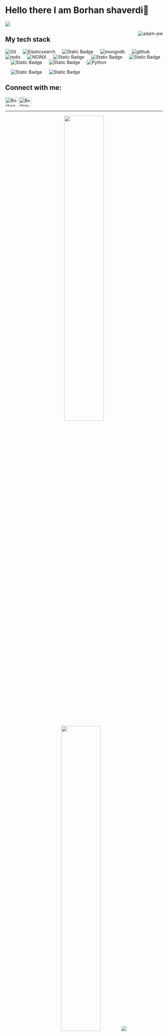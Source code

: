 # Hello there I am Borhan shaverdi👋
<!--
**shaverdi10381/shaverdi10381** is a ✨ _special_ ✨ repository because its `README.md` (this file) appears on your GitHub profile.

Here are some ideas to get you started:

- 🔭 I’m currently working on ...
- 🌱 I’m currently learning ...
- 👯 I’m looking to collaborate on ...
- 🤔 I’m looking for help with ...
- 💬 Ask me about ...
- 📫 How to reach me: ...
- 😄 Pronouns: ...
- ⚡ Fun fact: ...
-->


![](https://github.com/shaverdi10381/shaverdi10381/blob/master/icons/header_.png)


<p><img align="right" src="https://github.com/Adam-pw/Adam-pw/blob/main/animation_500_kxa883sd.gif" alt="adam-pw" /></p>

## My tech stack

<p align="left"> 
  
  <a>
    <img alt="Git" src="https://img.shields.io/badge/-git-red?logo=git&logoColor=white"/>
  </a>
  &emsp; 
  <a> 
    <img alt="Elasticsearch" src="https://img.shields.io/badge/-ElasticSearch-brightgreen?logo=elasticsearch&logoColor=white">
  </a> 
    &emsp;
  <a>
    <img alt="Static Badge" src="https://img.shields.io/badge/Jenkins-Jenkins?style=plastic&logo=Jenkins&logoColor=white&color=red">
  </a>
  &emsp;
  <a> 
     <img alt="mongodb" src="https://img.shields.io/badge/-mongoDb-green?logo=mongodb&logoColor=white">
   </a>
  &emsp;
  <a> 
    <img alt="github" src="https://img.shields.io/badge/-GitHub-black?logo=github&logoColor=white">
  </a>
  &emsp;
  <a>
    <img alt="redis" src="https://img.shields.io/badge/-redis-red?logo=redis&logoColor=white"/>
  </a>
  &emsp;
  <a>
    <img alt="NGINX" src="https://img.shields.io/badge/-NGINX-yellow?logo=nginx&logoColor=white"/>
  </a>
  &emsp;
  <a> 
    <img alt="Static Badge" src="https://img.shields.io/badge/kubernetes-kubernetes?style=plastic&logo=kubernetes&logoColor=white&color=blue">
   </a>
    &emsp;
<a>
   <img alt="Static Badge" src="https://img.shields.io/badge/docker-docker?style=plastic&logo=docker&logoColor=white&color=blue">
</a>
    &emsp;
<a>
<img alt="Static Badge" src="https://img.shields.io/badge/zabbix-zabbix?style=plastic&logo=zabbix&logoColor=white&color=red">
</a>
  &emsp;
  <a>
    <img alt="Static Badge" src="https://img.shields.io/badge/Prometheus-Prometheus?style=plastic&logo=Prometheus&logoColor=orange&color=white">
  </a>
  &emsp;
<a>
  <img alt="Static Badge" src="https://img.shields.io/badge/dotnet-dotnet?style=plastic&logo=dotnet&logoColor=white&color=purple">
</a>
 &emsp;
<a>
    <img alt="Python" src="https://img.shields.io/badge/Python%20-%2314354C.svg?logo=python&logoColor=white">
  </a>

  &emsp;
  <a>
    <img alt="Static Badge" src="https://img.shields.io/badge/Grafana-Grafana?style=plastic&logo=Grafana&logoColor=orange&color=white">
  </a>
   &emsp;
  <a>
    <img alt="Static Badge" src="https://img.shields.io/badge/PostgreSQL-PostgreSQL?style=plastic&logo=PostgreSQL&logoColor=blue&color=white">
  </a>

  
</p>


## Connect with me:
<p align="left">
  <a href="https://www.linkedin.com/in/Borhan-shaverdi/" target="blank"><img align="center"
      src="https://raw.githubusercontent.com/rahuldkjain/github-profile-readme-generator/master/src/images/icons/Social/linked-in-alt.svg"
      alt="Borhan shaverdi" height="30" width="40" /></a>
  <a href="https://www.instagram.com/Borhanshaverdi/" target="blank"><img align="center"
      src="https://raw.githubusercontent.com/rahuldkjain/github-profile-readme-generator/master/src/images/icons/Social/instagram.svg"
      alt="Borhan shaverdi" height="30" width="40" /></a>
</p>

-----
<p align="center">
  <img height="50%" width="auto" src ="https://github-readme-stats.vercel.app/api?username=shaverdi10381&show_icons=true&count_private=true&theme=darcula&hide_border=true&hide=issues,contribs&bg_color=00000000">
  <img height="50%" width="auto" src ="https://github-readme-stats.vercel.app/api/top-langs/?username=shaverdi10381&layout=compact&hide_border=true&theme=darcula&bg_color=00000000&langs_count=6&hide=jupyter%20notebook,tex,css,php">
  <img src ="https://github-readme-streak-stats.herokuapp.com?user=shaverdi10381&theme=darcula&hide_border=true&background=FFFFFF00">
  <br>
  <br>
 </p>
 <p align="center">
   <a href="https://stackoverflow.com/users/27569491/borhan-shaverdi"><img src="https://stackoverflow.com/users/flair/27569491.png" width="208" height="58" alt="profile for Borhan Shaverdi at Stack Overflow, Q&amp;A for professional and enthusiast programmers" title="profile for Borhan Shaverdi at Stack Overflow, Q&amp;A for professional and enthusiast programmers"></a>
 </p>

